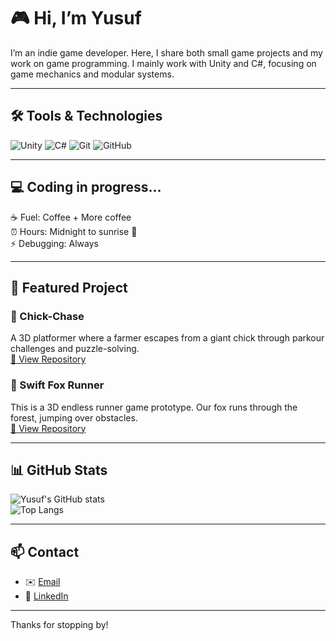 # 🎮 Hi, I’m Yusuf

I’m an indie game developer. Here, I share both small game projects and my work on game programming. I mainly work with Unity and C#, focusing on game mechanics and modular systems.

---

## 🛠️ Tools & Technologies
![Unity](https://img.shields.io/badge/-Unity-000000?logo=unity&logoColor=white&style=flat)
![C#](https://img.shields.io/badge/-C%23-239120?logo=c-sharp&logoColor=white&style=flat)
![Git](https://img.shields.io/badge/-Git-F05032?logo=git&logoColor=white&style=flat)
![GitHub](https://img.shields.io/badge/-GitHub-181717?logo=github&logoColor=white&style=flat)

---

## 💻 Coding in progress…

☕ Fuel: Coffee + More coffee  
⏰ Hours: Midnight to sunrise 🌙  
⚡ Debugging: Always

---

## 🚀 Featured Project

### 🐥 Chick-Chase  

A 3D platformer where a farmer escapes from a giant chick through parkour challenges and puzzle-solving. <br>
[🔗 View Repository](https://github.com/MYB-06/ChickChase-Devlog)

### 🦊 Swift Fox Runner

This is a 3D endless runner game prototype. Our fox runs through the forest, jumping over obstacles. <br>
[🔗 View Repository](https://github.com/MYB-06/Swift-Fox-Runner)

---

## 📊 GitHub Stats
![Yusuf's GitHub stats](https://github-readme-stats.vercel.app/api?username=MYB-06&show_icons=true&theme=radical)  
![Top Langs](https://github-readme-stats.vercel.app/api/top-langs/?username=MYB-06&layout=compact&theme=radical)

---

## 📫 Contact
- ✉️ [Email](mailto:06myb06@gmail.com)  
- 💼 [LinkedIn](https://www.linkedin.com/in/yusuf-b-bb39a037a/)  

---

Thanks for stopping by!

